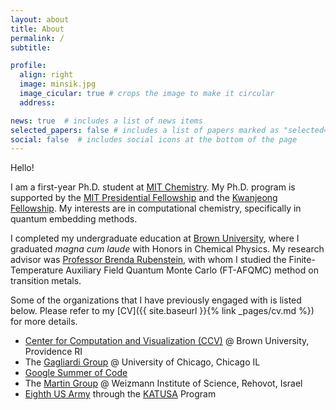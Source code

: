 ```yaml
---
layout: about
title: About
permalink: /
subtitle: 

profile:
  align: right
  image: minsik.jpg
  image_cicular: true # crops the image to make it circular
  address: 

news: true  # includes a list of news items
selected_papers: false # includes a list of papers marked as "selected={true}"
social: false  # includes social icons at the bottom of the page
---
```


Hello!

I am a first-year Ph.D. student at [MIT Chemistry](https://chemistry.mit.edu/). My Ph.D. program is supported by the [MIT Presidential Fellowship](https://web.mit.edu/provost/presfellow/) and the [Kwanjeong Fellowship](http://ikef.or.kr/). My interests are in computational chemistry, specifically in quantum embedding methods.

I completed my undergraduate education at [Brown University](https://www.brown.edu), where I graduated *magna cum laude* with Honors in Chemical Physics. My research advisor was [Professor Brenda Rubenstein](https://www.brown.edu/research/labs/rubenstein/home), with whom I studied the Finite-Temperature Auxiliary Field Quantum Monte Carlo (FT-AFQMC) method on transition metals.

Some of the organizations that I have previously engaged with is listed below. Please refer to my [CV]({{ site.baseurl }}{% link _pages/cv.md %}) for more details.

- [Center for Computation and Visualization (CCV)](https://ccv.brown.edu/) @ Brown University, Providence RI
- The [Gagliardi Group](https://gagliardigroup.uchicago.edu/) @ University of Chicago, Chicago IL
- [Google Summer of Code](https://summerofcode.withgoogle.com/archive/2020/projects/6654533616271360)
- The [Martin Group](https://www.compchem.me/) @ Weizmann Institute of Science, Rehovot, Israel
- [Eighth US Army](https://8tharmy.korea.army.mil) through the [KATUSA](https://8tharmy.korea.army.mil/site/about/katusa-soldier-program.asp) Program

